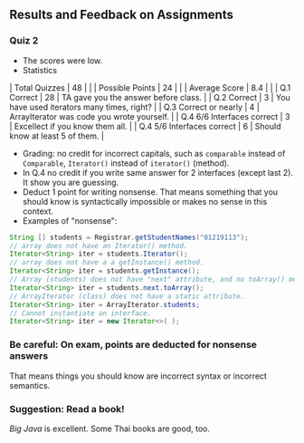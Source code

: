 ## Results and Feedback on Assignments

### Quiz 2

* The scores were low.
* Statistics

| Total Quizzes   | 48 |   |
| Possible Points | 24 |   |
| Average Score   | 8.4 |  |
| Q.1 Correct     | 28 | TA gave you the answer before class.  |
| Q.2 Correct     |  3 | You have used iterators many times, right?  |
| Q.3 Correct or nearly | 4 | ArrayIterator was code you wrote yourself.  |
| Q.4 6/6 Interfaces correct | 3 | Excellect if you know them all. |
| Q.4 5/6 Interfaces correct | 6 | Should know at least 5 of them.  |

* Grading: no credit for incorrect capitals, such as `comparable` instead of `Comparable`, `Iterator()` instead of `iterator()` (method).
* In Q.4 no credit if you write same answer for 2 interfaces (except last 2). It show you are guessing.
* Deduct 1 point for writing nonsense. That means something that you should know is syntactically impossible or makes no sense in this context.
* Examples of "nonsense":
```java
String [] students = Registrar.getStudentNames("01219113");
// array does not have an Iterator() method. 
Iterator<String> iter = students.Iterator();
// array does not have a a getInstance() method.
Iterator<String> iter = students.getInstance();
// Array (students) does not have "next" attribute, and no toArray() method.
Iterator<String> iter = students.next.toArray();
// ArrayIterator (class) does not have a static attribute.
Iterator<String> iter = ArrayIterator.students;
// Cannot instantiate an interface. 
Iterator<String> iter = new Iterator<>( );
```

### Be careful: On exam, points are deducted for nonsense answers

That means things you should know are incorrect syntax or incorrect semantics.

### Suggestion: Read a book!

*Big Java* is excellent.  Some Thai books are good, too.

